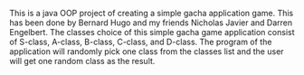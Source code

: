 This is a java OOP project of creating a simple gacha application game. This has been done by Bernard Hugo and my friends Nicholas Javier and Darren Engelbert.
The classes choice of this simple gacha game application consist of S-class, A-class, B-class, C-class, and D-class. The program of the application will randomly pick one class from the classes list and the user will get one random class as the result.
